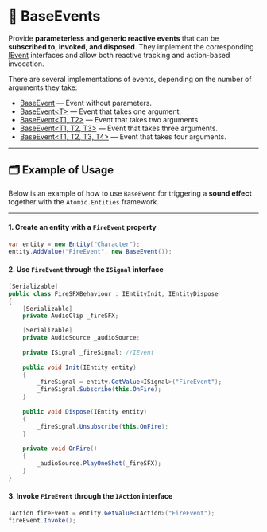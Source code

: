 # 🧩 BaseEvents

Provide **parameterless and generic reactive events** that can be **subscribed to, invoked,
and disposed**. They implement the corresponding [IEvent](IEvents.md) interfaces and allow both reactive tracking and
action-based invocation.

There are several implementations of events, depending on the number of arguments they take:

- [BaseEvent](BaseEvent.md) — Event without parameters.
- [BaseEvent&lt;T&gt;](BaseEvent%601.md) — Event that takes one argument.
- [BaseEvent&lt;T1, T2&gt;](BaseEvent%602.md) — Event that takes two arguments.
- [BaseEvent&lt;T1, T2, T3&gt;](BaseEvent%603.md) — Event that takes three arguments.
- [BaseEvent&lt;T1, T2, T3, T4&gt;](BaseEvent%604.md) — Event that takes four arguments.


---

## 🗂 Example of Usage

Below is an example of how to use `BaseEvent` for triggering a **sound effect** together with the `Atomic.Entities`
framework.

---

#### 1. Create an entity with a `FireEvent` property

```csharp
var entity = new Entity("Character");
entity.AddValue("FireEvent", new BaseEvent());
```

#### 2. Use `FireEvent` through the `ISignal` interface

```csharp
[Serializable]
public class FireSFXBehaviour : IEntityInit, IEntityDispose
{
    [Serializable]
    private AudioClip _fireSFX;

    [Serializable]
    private AudioSource _audioSource;
    
    private ISignal _fireSignal; //IEvent
    
    public void Init(IEntity entity)
    {
        _fireSignal = entity.GetValue<ISignal>("FireEvent");
        _fireSignal.Subscribe(this.OnFire);
    }
    
    public void Dispose(IEntity entity)
    {
        _fireSignal.Unsubscribe(this.OnFire);
    }
    
    private void OnFire()
    {
        _audioSource.PlayOneShot(_fireSFX);
    }
}
```

#### 3. Invoke `FireEvent` through the `IAction` interface

```csharp
IAction fireEvent = entity.GetValue<IAction>("FireEvent");
fireEvent.Invoke();
```